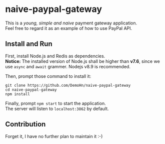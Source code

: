 # naive-paypal-gateway

This is a _young, simple and naive_ payment gateway application.   
Feel free to regard it as an example of how to use PayPal API.

## Install and Run

First, install Node.js and Redis as dependencies.  
__Notice:__ The installed version of Node.js shall be higher than __v7.6__, since we use `async` and `await` grammer.
Nodejs v8.9 is recommended.

Then, prompt those command to install it:  

```
git clone https://github.com/DemoHn/naive-paypal-gateway
cd naive-paypal-gateway
npm install
```

Finally, prompt `npm start` to start the application.  
The server will listen to `localhost:3862` by default.

## Contribution

Forget it, I have no further plan to maintain it :-)